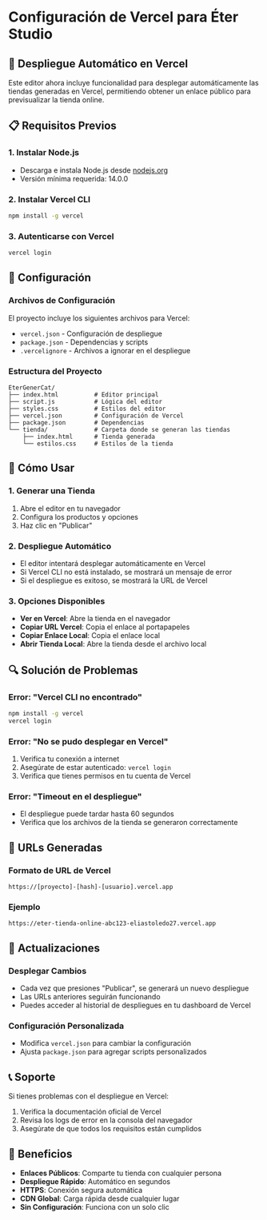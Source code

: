 # Configuración de Vercel para Éter Studio

## 🚀 Despliegue Automático en Vercel

Este editor ahora incluye funcionalidad para desplegar automáticamente las tiendas generadas en Vercel, permitiendo obtener un enlace público para previsualizar la tienda online.

## 📋 Requisitos Previos

### 1. Instalar Node.js
- Descarga e instala Node.js desde [nodejs.org](https://nodejs.org/)
- Versión mínima requerida: 14.0.0

### 2. Instalar Vercel CLI
```bash
npm install -g vercel
```

### 3. Autenticarse con Vercel
```bash
vercel login
```

## 🔧 Configuración

### Archivos de Configuración

El proyecto incluye los siguientes archivos para Vercel:

- `vercel.json` - Configuración de despliegue
- `package.json` - Dependencias y scripts
- `.vercelignore` - Archivos a ignorar en el despliegue

### Estructura del Proyecto

```
EterGenerCat/
├── index.html          # Editor principal
├── script.js           # Lógica del editor
├── styles.css          # Estilos del editor
├── vercel.json         # Configuración de Vercel
├── package.json        # Dependencias
└── tienda/             # Carpeta donde se generan las tiendas
    ├── index.html      # Tienda generada
    └── estilos.css     # Estilos de la tienda
```

## 🎯 Cómo Usar

### 1. Generar una Tienda
1. Abre el editor en tu navegador
2. Configura los productos y opciones
3. Haz clic en "Publicar"

### 2. Despliegue Automático
- El editor intentará desplegar automáticamente en Vercel
- Si Vercel CLI no está instalado, se mostrará un mensaje de error
- Si el despliegue es exitoso, se mostrará la URL de Vercel

### 3. Opciones Disponibles
- **Ver en Vercel**: Abre la tienda en el navegador
- **Copiar URL Vercel**: Copia el enlace al portapapeles
- **Copiar Enlace Local**: Copia el enlace local
- **Abrir Tienda Local**: Abre la tienda desde el archivo local

## 🔍 Solución de Problemas

### Error: "Vercel CLI no encontrado"
```bash
npm install -g vercel
vercel login
```

### Error: "No se pudo desplegar en Vercel"
1. Verifica tu conexión a internet
2. Asegúrate de estar autenticado: `vercel login`
3. Verifica que tienes permisos en tu cuenta de Vercel

### Error: "Timeout en el despliegue"
- El despliegue puede tardar hasta 60 segundos
- Verifica que los archivos de la tienda se generaron correctamente

## 📱 URLs Generadas

### Formato de URL de Vercel
```
https://[proyecto]-[hash]-[usuario].vercel.app
```

### Ejemplo
```
https://eter-tienda-online-abc123-eliastoledo27.vercel.app
```

## 🔄 Actualizaciones

### Desplegar Cambios
- Cada vez que presiones "Publicar", se generará un nuevo despliegue
- Las URLs anteriores seguirán funcionando
- Puedes acceder al historial de despliegues en tu dashboard de Vercel

### Configuración Personalizada
- Modifica `vercel.json` para cambiar la configuración
- Ajusta `package.json` para agregar scripts personalizados

## 📞 Soporte

Si tienes problemas con el despliegue en Vercel:

1. Verifica la documentación oficial de Vercel
2. Revisa los logs de error en la consola del navegador
3. Asegúrate de que todos los requisitos están cumplidos

## 🎉 Beneficios

- **Enlaces Públicos**: Comparte tu tienda con cualquier persona
- **Despliegue Rápido**: Automático en segundos
- **HTTPS**: Conexión segura automática
- **CDN Global**: Carga rápida desde cualquier lugar
- **Sin Configuración**: Funciona con un solo clic 
